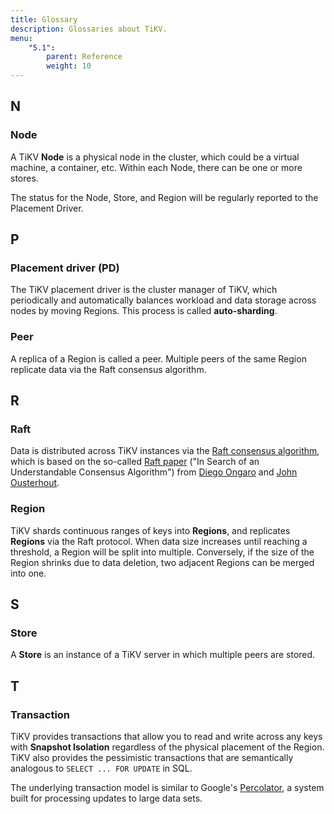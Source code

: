 ```yaml
---
title: Glossary
description: Glossaries about TiKV.
menu:
    "5.1":
        parent: Reference
        weight: 10
---
```




## N

### Node

A TiKV **Node** is a physical node in the cluster, which could be a virtual machine, a container, etc. Within each Node, there can be one or more stores.

The status for the Node, Store, and Region will be regularly reported to the Placement Driver.

## P

### Placement driver (PD)

The TiKV placement driver is the cluster manager of TiKV, which periodically and automatically balances workload and data storage across nodes by moving Regions. This process is called **auto-sharding**.

### Peer

A replica of a Region is called a peer. Multiple peers of the same Region replicate data via the Raft consensus algorithm.

## R

### Raft

Data is distributed across TiKV instances via the [Raft consensus algorithm](https://raft.github.io/), which is based on the so-called [Raft paper](https://raft.github.io/raft.pdf) ("In Search of an Understandable Consensus Algorithm") from [Diego Ongaro](https://ongardie.net/diego/) and [John Ousterhout](https://web.stanford.edu/~ouster/cgi-bin/home.php).

### Region

TiKV shards continuous ranges of keys into **Regions**, and replicates **Regions** via the Raft protocol. When data size increases until reaching a threshold, a Region will be split into multiple. Conversely, if the size of the Region shrinks due to data deletion, two adjacent Regions can be merged into one.

## S

### Store

A **Store** is an instance of a TiKV server in which multiple peers are stored.

## T

### Transaction

TiKV provides transactions that allow you to read and write across any keys with **Snapshot Isolation** regardless of the physical placement of the Region. TiKV also provides the pessimistic transactions that are semantically analogous to `SELECT ... FOR UPDATE` in SQL.

The underlying transaction model is similar to Google's [Percolator](https://ai.google/research/pubs/pub36726), a system built for processing updates to large data sets.